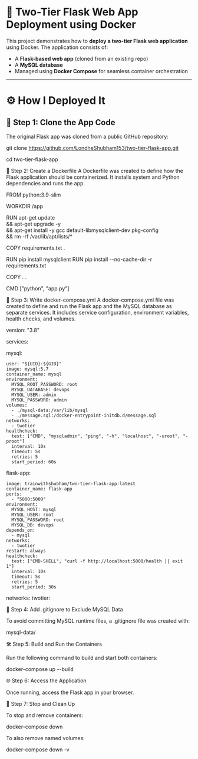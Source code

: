 # 🚀 Two-Tier Flask Web App Deployment using Docker

This project demonstrates how to **deploy a two-tier Flask web application** using Docker. The application consists of:

- A **Flask-based web app** (cloned from an existing repo)
- A **MySQL database**
- Managed using **Docker Compose** for seamless container orchestration

---

# ⚙️ How I Deployed It

## 🧩 Step 1: Clone the App Code

The original Flask app was cloned from a public GitHub repository:

git clone https://github.com/LondheShubham153/two-tier-flask-app.git

cd two-tier-flask-app

🐳 Step 2: Create a Dockerfile
A Dockerfile was created to define how the Flask application should be containerized. It installs system and Python dependencies and runs the app.

FROM python:3.9-slim

WORKDIR /app

RUN apt-get update \
    && apt-get upgrade -y \
    && apt-get install -y gcc default-libmysqlclient-dev pkg-config \
    && rm -rf /var/lib/apt/lists/*

COPY requirements.txt .

RUN pip install mysqlclient
RUN pip install --no-cache-dir -r requirements.txt

COPY . .

CMD ["python", "app.py"]

🧬 Step 3: Write docker-compose.yml
A docker-compose.yml file was created to define and run the Flask app and the MySQL database as separate services. It includes service configuration, environment variables, health checks, and volumes.

version: "3.8"


services:

  mysql:
	
    user: "${UID}:${GID}" 
    image: mysql:5.7
    container_name: mysql
    environment:
      MYSQL_ROOT_PASSWORD: root
      MYSQL_DATABASE: devops
      MYSQL_USER: admin
      MYSQL_PASSWORD: admin
    volumes:
      - ./mysql-data:/var/lib/mysql
      - ./message.sql:/docker-entrypoint-initdb.d/message.sql  
    networks:
      - twotier
    healthcheck:
      test: ["CMD", "mysqladmin", "ping", "-h", "localhost", "-uroot", "-proot"]
      interval: 10s
      timeout: 5s
      retries: 5
      start_period: 60s
			

  flask-app:
	
    image: trainwithshubham/two-tier-flask-app:latest
    container_name: flask-app
    ports:
      - "5000:5000"
    environment:
      MYSQL_HOST: mysql
      MYSQL_USER: root
      MYSQL_PASSWORD: root
      MYSQL_DB: devops
    depends_on:
      - mysql
    networks:
      - twotier
    restart: always
    healthcheck:
      test: ["CMD-SHELL", "curl -f http://localhost:5000/health || exit 1"]
      interval: 10s
      timeout: 5s
      retries: 5
      start_period: 30s
			

networks:
  twotier:
	

📂 Step 4: Add .gitignore to Exclude MySQL Data

To avoid committing MySQL runtime files, a .gitignore file was created with:

mysql-data/


🛠️ Step 5: Build and Run the Containers

Run the following command to build and start both containers:

docker-compose up --build


🌐 Step 6: Access the Application

Once running, access the Flask app in your browser.


🧹 Step 7: Stop and Clean Up

To stop and remove containers:

docker-compose down

To also remove named volumes:

docker-compose down -v



